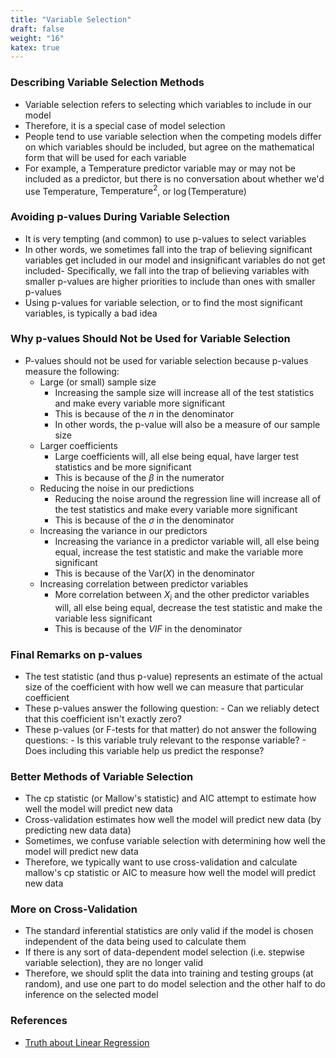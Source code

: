 ```yaml
---
title: "Variable Selection"
draft: false
weight: "16"
katex: true
---
```


### Describing Variable Selection Methods
- Variable selection refers to selecting which variables to include in our model
- Therefore, it is a special case of model selection
- People tend to use variable selection when the competing models differ on which variables should be included, but agree on the mathematical form that will be used for each variable
- For example, a $\text{Temperature}$ predictor variable may or may not be included as a predictor, but there is no conversation about whether we'd use $\text{Temperature}$, $\text{Temperature}^2$, or $\log(\text{Temperature})$

### Avoiding p-values During Variable Selection
- It is very tempting (and common) to use p-values to select variables
- In other words, we sometimes fall into the trap of believing significant variables get included in our model and insignificant variables do not get included- Specifically, we fall into the trap of believing variables with smaller p-values are higher priorities to include than ones with smaller p-values
- Using p-values for variable selection, or to find the most significant variables, is typically a bad idea

### Why p-values Should Not be Used for Variable Selection
- P-values should not be used for variable selection because p-values measure the following:
	- Large (or small) sample size
		- Increasing the sample size will increase all of the test statistics and make every variable more significant
		- This is because of the $n$ in the denominator
		- In other words, the p-value will also be a measure of our sample size
	- Larger coefficients
		- Large coefficients will, all else being equal, have larger test statistics and be more significant
		- This is because of the $\beta$ in the numerator
	- Reducing the noise in our predictions
		- Reducing the noise around the regression line will increase all of the test statistics and make every variable more significant
		- This is because of the $\sigma$ in the denominator
	- Increasing the variance in our predictors
		- Increasing the variance in a predictor variable will, all else being equal, increase the test statistic and make the variable more significant
		- This is because of the Var($X$) in the denominator
	- Increasing correlation between predictor variables
		- More correlation between $X_i$ and the other predictor variables will, all else being equal, decrease the test statistic and make the variable less significant
		- This is because of the $VIF$ in the denominator

### Final Remarks on p-values
- The test statistic (and thus p-value) represents an estimate of the actual size of the coefficient with how well we can measure that particular coefficient
- These p-values answer the following question:
        - Can we reliably detect that this coefficient isn't exactly zero?
- These p-values (or F-tests for that matter) do not answer the following questions:
        - Is this variable truly relevant to the response variable?
        - Does including this variable help us predict the response?

### Better Methods of Variable Selection
- The cp statistic (or Mallow's statistic) and AIC attempt to estimate how well the model will predict new data
- Cross-validation estimates how well the model will predict new data (by predicting new data data)
- Sometimes, we confuse variable selection with determining how well the model will predict new data
- Therefore, we typically want to use cross-validation and calculate mallow's cp statistic or AIC to measure how well the model will predict new data

### More on Cross-Validation
- The standard inferential statistics are only valid if the model is chosen independent of the data being used to calculate them
- If there is any sort of data-dependent model selection (i.e. stepwise variable selection), they are no longer valid
- Therefore, we should split the data into training and testing groups (at random), and use one part to do model selection and the other half to do inference on the selected model

### References
- [Truth about Linear Regression](http://www.stat.cmu.edu/~cshalizi/TALR/TALR.pdf)
